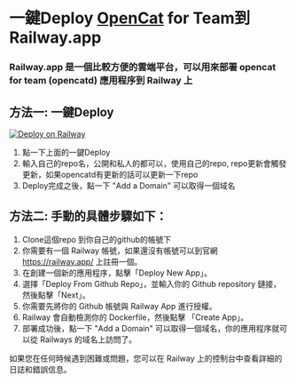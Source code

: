 

# 一鍵Deploy [OpenCat](https://opencat.app/) for Team到Railway.app
### Railway.app 是一個比較方便的雲端平台，可以用來部署 opencat for team (opencatd) 應用程序到 Railway 上
## 方法一: 一鍵Deploy 
[![Deploy on Railway](https://railway.app/button.svg)](https://railway.app/new/template/-egb9z)
1. 點一下上面的一鍵Deploy 
2. 輸入自己的repo名，公開和私人的都可以，使用自己的repo, repo更新會觸發更新，如果opencatd有更新的話可以更新一下repo
3. Deploy完成之後，點一下 "Add a Domain" 可以取得一個域名

## 方法二: 手動的具體步驟如下：
1. Clone這個repo 到你自己的github的帳號下
2. 你需要有一個 Railway 帳號，如果還沒有帳號可以到官網 https://railway.app/ 上註冊一個。
3. 在創建一個新的應用程序，點擊「Deploy New App」。
4. 選擇「Deploy From Github Repo」，並輸入你的 Github repository 鏈接，然後點擊「Next」。 
5. 你需要先將你的 Github 帳號與 Railway App 進行授權。
6. Railway 會自動檢測你的 Dockerfile，然後點擊 「Create App」。
8. 部署成功後，點一下 "Add a Domain" 可以取得一個域名，你的應用程序就可以從 Railways 的域名上訪問了。

如果您在任何時候遇到困難或問題，您可以在 Railway 上的控制台中查看詳細的日誌和錯誤信息。

